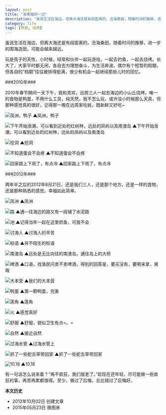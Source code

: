 ```yaml
---
layout: post
title: "海墘煏卵一记"
description: "虽说生活在海边，但离大海还是有段距离的。沧海桑田，随着时间的推移，进一步的围海造田，可能会越来越远。玩是孩子的天性，小时候，经常和伙伴一起玩游戏，一起去钓鱼，一起去烧烤。长大了，大家平时都无闲，各自去为理想奋斗，为生活奔波。"
category: life
tags: [旅游, 烧烤]
---
```


虽说生活在海边，但离大海还是有段距离的。沧海桑田，随着时间的推移，进一步的围海造田，可能会越来越远。

玩是孩子的天性，小时候，经常和伙伴一起玩游戏，一起去钓鱼，一起去烧烤。长大了，大家平时都无闲，各自去为理想奋斗，为生活奔波。偶尔有个短暂的假期，但各自的“档期”往往被排得挺满，很少有机会一起继续那些儿时的回忆。

###2010年###

2010年春节期间一天下午，我和克欢，远周三人一起去海边的小山丘烧烤，唯一的食物是鸭蛋，不用什么工具，纯天然，我不怎么玩，或许没小时候那么天真，但那种感觉真的很好。记得那一晚在远周家吃蚝，既新鲜又好吃~

![凤洲，鸭子]({{site.IMG_PATH}}/go-barbecue-to-the-seaside-01.jpg_640)
▲凤洲，鸭子

![下午开始涨潮，可以看到近处的红树林，远处的凤屿以及南澳岛]({{site.IMG_PATH}}/go-barbecue-to-the-seaside-02.jpg_640)
▲下午开始涨潮，可以看到近处的红树林，远处的凤屿以及南澳岛

![挖洞]({{site.IMG_PATH}}/go-barbecue-to-the-seaside-03.jpg_640)
▲挖洞

![不知道蛋会不会疼]({{site.IMG_PATH}}/go-barbecue-to-the-seaside-04.jpg_640)
▲不知道蛋会不会疼

![回家路上下雨了，有点冷]({{site.IMG_PATH}}/go-barbecue-to-the-seaside-05.jpg_640)
▲回家路上下雨了，有点冷

###2012年###

两年半之后的2012年8月21日，还是我们三人，还是那个地方，还是一样的食物，还是那种熟悉的感觉，幸福如此简单。

![凤洲]({{site.IMG_PATH}}/go-barbecue-to-the-seaside-06.jpg_640)
▲凤洲

![路]({{site.IMG_PATH}}/go-barbecue-to-the-seaside-07.jpg_640)
▲通—往海边的路又有一段铺了水泥路

![池]({{site.IMG_PATH}}/go-barbecue-to-the-seaside-08.jpg_640)
▲记得当年一起在这里抓鱼，可我不会

![讨海人]({{site.IMG_PATH}}/go-barbecue-to-the-seaside-09.jpg_640)
▲讨海人的辛苦

![标语]({{site.IMG_PATH}}/go-barbecue-to-the-seaside-10.jpg_640)
▲并不陌生的标语

![南澳岛]({{site.IMG_PATH}}/go-barbecue-to-the-seaside-11.jpg_640)
▲远处是无比向往的南澳岛，通往岛上的大桥

![啤酒]({{site.IMG_PATH}}/go-barbecue-to-the-seaside-12.jpg_640)
▲口渴，找渔民问卖不卖啤酒，得到的回答是，要买没有，要喝来拿，爽哉

![大本营]({{site.IMG_PATH}}/go-barbecue-to-the-seaside-13.jpg_640)
▲我们的大本营

![鸭蛋]({{site.IMG_PATH}}/go-barbecue-to-the-seaside-14.jpg_640)
▲第一颗鸭蛋，完美

![莲角]({{site.IMG_PATH}}/go-barbecue-to-the-seaside-15.jpg_640)
▲莲角

![火]({{site.IMG_PATH}}/go-barbecue-to-the-seaside-16.jpg_640)
▲感觉真好

![舒服]({{site.IMG_PATH}}/go-barbecue-to-the-seaside-17.jpg_640)
▲舒服，貌似卫生有点=。=

![自然]({{site.IMG_PATH}}/go-barbecue-to-the-seaside-18.jpg_640)
▲接近自然

![过海水管]({{site.IMG_PATH}}/go-barbecue-to-the-seaside-19.jpg_640)
▲过海水管上

![抓了一些蛇舌草带回家]({{site.IMG_PATH}}/go-barbecue-to-the-seaside-20.jpg_640)
▲抓了一些蛇舌草带回家

![10.18]({{site.IMG_PATH}}/go-barbecue-to-the-seaside-21.jpg_640)
▲10.18

有一句话怎么说来着？“再不疯狂，我们就老了。”趁现在还年轻，尽可能做一些疯狂的事，再苦再累都值得。至少，做过了后悔，总比错过了后悔好。

**本文历史**

* 2012年10月02日 创建文章
* 2015年05月23日 换图床

